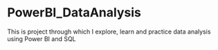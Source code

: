 # PowerBI_DataAnalysis
This is project through which I explore, learn and practice data analysis using Power BI and SQL
